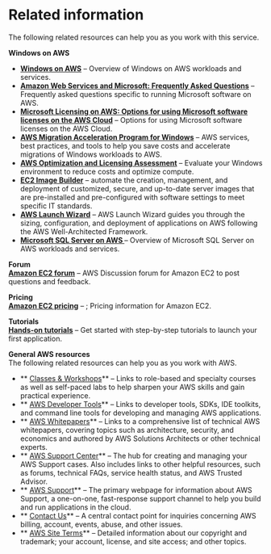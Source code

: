 # Related information<a name="ec2-windows-related-information"></a>

The following related resources can help you as you work with this service\.

**Windows on AWS**
+ **[Windows on AWS](http://aws.amazon.com/windows)** – Overview of Windows on AWS workloads and services\.
+ **[Amazon Web Services and Microsoft: Frequently Asked Questions](http://aws.amazon.com/windows/faq)** – Frequently asked questions specific to running Microsoft software on AWS\.
+ **[Microsoft Licensing on AWS: Options for using Microsoft software licenses on the AWS Cloud](http://aws.amazon.com/windows/resources/licensing)** – Options for using Microsoft software licenses on the AWS Cloud\. 
+ **[AWS Migration Acceleration Program for Windows](http://aws.amazon.com/windows/map-for-windows)** – AWS services, best practices, and tools to help you save costs and accelerate migrations of Windows workloads to AWS\.
+ **[AWS Optimization and Licensing Assessment](http://aws.amazon.com/windows/optimization-and-licensing-assessment/)** – Evaluate your Windows environment to reduce costs and optimize compute\.
+ **[EC2 Image Builder](https://docs.aws.amazon.com/imagebuilder/latest/userguide/what-is-image-builder.html)** – automate the creation, management, and deployment of customized, secure, and up\-to\-date server images that are pre\-installed and pre\-configured with software settings to meet specific IT standards\.
+ **[AWS Launch Wizard](https://docs.aws.amazon.com/launchwizard)** – AWS Launch Wizard guides you through the sizing, configuration, and deployment of applications on AWS following the AWS Well\-Architected Framework\.
+ **[Microsoft SQL Server on AWS ](http://aws.amazon.com/sql)** – Overview of Microsoft SQL Server on AWS workloads and services\. 

**Forum**  
**[Amazon EC2 forum](https://forums.aws.amazon.com/forum.jspa?forumID=30)** – AWS Discussion forum for Amazon EC2 to post questions and feedback\. 

**Pricing**  
**[Amazon EC2 pricing](http://aws.amazon.com/ec2/pricing)** – ; Pricing information for Amazon EC2\. 

**Tutorials**  
**[Hands\-on tutorials](http://aws.amazon.com/getting-started/hands-on)** – Get started with step\-by\-step tutorials to launch your first application\. 

**General AWS resources**  
The following related resources can help you as you work with AWS\.
+ ** [Classes & Workshops](https://aws.amazon.com/training/course-descriptions/)** – Links to role\-based and specialty courses as well as self\-paced labs to help sharpen your AWS skills and gain practical experience\.
+ ** [AWS Developer Tools](https://aws.amazon.com/tools/)** – Links to developer tools, SDKs, IDE toolkits, and command line tools for developing and managing AWS applications\.
+ ** [AWS Whitepapers](https://aws.amazon.com/whitepapers/)** – Links to a comprehensive list of technical AWS whitepapers, covering topics such as architecture, security, and economics and authored by AWS Solutions Architects or other technical experts\.
+ ** [AWS Support Center](https://console.aws.amazon.com/support/home#/)** – The hub for creating and managing your AWS Support cases\. Also includes links to other helpful resources, such as forums, technical FAQs, service health status, and AWS Trusted Advisor\.
+ ** [AWS Support](https://aws.amazon.com/premiumsupport/)** – The primary webpage for information about AWS Support, a one\-on\-one, fast\-response support channel to help you build and run applications in the cloud\.
+ ** [Contact Us](https://aws.amazon.com/contact-us/)** – A central contact point for inquiries concerning AWS billing, account, events, abuse, and other issues\. 
+ ** [AWS Site Terms](https://aws.amazon.com/terms/)** – Detailed information about our copyright and trademark; your account, license, and site access; and other topics\.